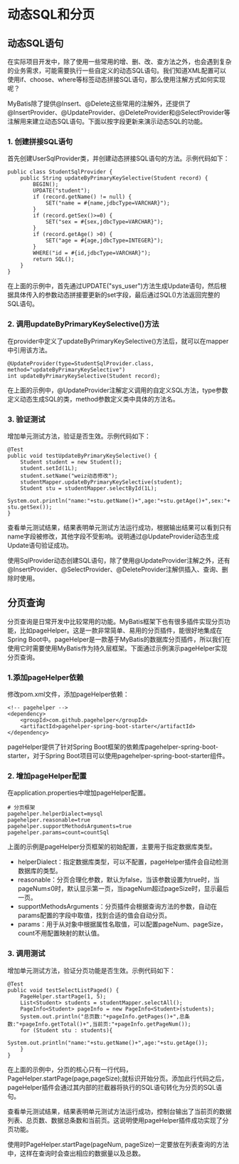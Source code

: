 # 动态SQL和分页

## 动态SQL语句

在实际项目开发中，除了使用一些常用的增、删、改、查方法之外，也会遇到复杂的业务需求，可能需要执行一些自定义的动态SQL语句。我们知道XML配置可以使用if、choose、where等标签动态拼接SQL语句，那么使用注解方式如何实现呢？

MyBatis除了提供@Insert、@Delete这些常用的注解外，还提供了@InsertProvider、@UpdateProvider、@DeleteProvider和@SelectProvider等注解用来建立动态SQL语句。下面以按字段更新来演示动态SQL的功能。

### 1. 创建拼接SQL语句

首先创建UserSqlProvider类，并创建动态拼接SQL语句的方法。示例代码如下：

```
public class StudentSqlProvider {
    public String updateByPrimaryKeySelective(Student record) {
        BEGIN();
        UPDATE("student");
        if (record.getName() != null) {
            SET("name = #{name,jdbcType=VARCHAR}");
        }
        if (record.getSex()>=0) {
            SET("sex = #{sex,jdbcType=VARCHAR}");
        }
        if (record.getAge() >0) {
            SET("age = #{age,jdbcType=INTEGER}");
        }
        WHERE("id = #{id,jdbcType=VARCHAR}");
        return SQL();
    }
}
```

在上面的示例中，首先通过UPDATE("sys_user")方法生成Update语句，然后根据具体传入的参数动态拼接要更新的set字段，最后通过SQL()方法返回完整的SQL语句。

### 2. 调用updateByPrimaryKeySelective()方法

在provider中定义了updateByPrimaryKeySelective()方法后，就可以在mapper中引用该方法。

```
@UpdateProvider(type=StudentSqlProvider.class, method="updateByPrimaryKeySelective")
int updateByPrimaryKeySelective(Student record);
```

在上面的示例中，@UpdateProvider注解定义调用的自定义SQL方法，type参数定义动态生成SQL的类，method参数定义类中具体的方法名。

### 3. 验证测试

增加单元测试方法，验证是否生效。示例代码如下：

```
@Test
public void testUpdateByPrimaryKeySelective() {
    Student student = new Student();
    student.setId(1L);
    student.setName("weiz动态修改");
    studentMapper.updateByPrimaryKeySelective(student);
    Student stu = studentMapper.selectById(1L);
    System.out.println("name:"+stu.getName()+",age:"+stu.getAge()+",sex:"+ stu.getSex());
} 
```

查看单元测试结果，结果表明单元测试方法运行成功，根据输出结果可以看到只有name字段被修改，其他字段不受影响。说明通过@UpdateProvider动态生成Update语句验证成功。

使用SqlProvider动态创建SQL语句，除了使用@UpdateProvider注解之外，还有@InsertProvider、@SelectProvider、@DeleteProvider注解供插入、查询、删除时使用。

## 分页查询

分页查询是日常开发中比较常用的功能。MyBatis框架下也有很多插件实现分页功能，比如pageHelper。这是一款非常简单、易用的分页插件，能很好地集成在Spring Boot中。pageHelper是一款基于MyBatis的数据库分页插件，所以我们在使用它时需要使用MyBatis作为持久层框架。下面通过示例演示pageHelper实现分页查询。

### 1.添加pageHelper依赖

修改pom.xml文件，添加pageHelper依赖：

```
<!-- pagehelper -->
<dependency>
    <groupId>com.github.pagehelper</groupId>
    <artifactId>pagehelper-spring-boot-starter</artifactId>
</dependency>
```

pageHelper提供了针对Spring Boot框架的依赖库pagehelper-spring-boot-starter，对于Spring Boot项目可以使用pagehelper-spring-boot-starter组件。

### 2. 增加pageHelper配置

在application.properties中增加pageHelper配置。

```
# 分页框架
pagehelper.helperDialect=mysql
pagehelper.reasonable=true
pagehelper.supportMethodsArguments=true
pagehelper.params=count=countSql
```

上面的示例是pageHelper分页框架的初始配置，主要用于指定数据库类型。

-   helperDialect：指定数据库类型，可以不配置，pageHelper插件会自动检测数据库的类型。
-   reasonable：分页合理化参数，默认为false，当该参数设置为true时，当pageNum≤0时，默认显示第一页，当pageNum超过pageSize时，显示最后一页。
-   supportMethodsArguments：分页插件会根据查询方法的参数，自动在params配置的字段中取值，找到合适的值会自动分页。
-   params：用于从对象中根据属性名取值，可以配置pageNum、pageSize，count不用配置映射的默认值。

### 3. 调用测试

增加单元测试方法，验证分页功能是否生效。示例代码如下：

```
@Test
public void testSelectListPaged() {
    PageHelper.startPage(1, 5);
    List<Student> students = studentMapper.selectAll();
    PageInfo<Student> pageInfo = new PageInfo<Student>(students);
    System.out.println("总页数:"+pageInfo.getPages()+",总条数:"+pageInfo.getTotal()+",当前页:"+pageInfo.getPageNum());
    for (Student stu : students){
        System.out.println("name:"+stu.getName()+",age:"+stu.getAge());
    }
}
```

在上面的示例中，分页的核心只有一行代码，PageHelper.startPage(page,pageSize);就标识开始分页。添加此行代码之后，pageHelper插件会通过其内部的拦截器将执行的SQL语句转化为分页的SQL语句。

查看单元测试结果，结果表明单元测试方法运行成功，控制台输出了当前页的数据列表、总页数、数据总条数和当前页。这说明使用pageHelper插件成功实现了分页功能。

使用时PageHelper.startPage(pageNum, pageSize)一定要放在列表查询的方法中，这样在查询时会查出相应的数据量以及总数。